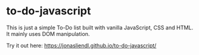 # to-do-javascript
This is just a simple To-Do list built with vanilla JavaScript, CSS and HTML. It mainly uses DOM manipulation.

Try it out here:
https://jonasliendl.github.io/to-do-javascript/
